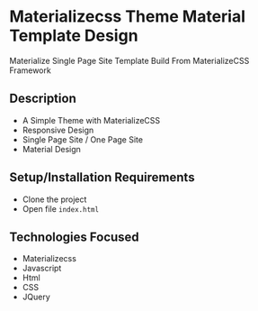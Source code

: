 # Materializecss Theme Material Template Design


Materialize Single Page Site Template Build From MaterializeCSS Framework

## Description

* A Simple Theme with MaterializeCSS
* Responsive Design
* Single Page Site / One Page Site
* Material Design

## Setup/Installation Requirements

* Clone the project
* Open file `index.html`

## Technologies Focused

- Materializecss
- Javascript
- Html
- CSS
- JQuery





